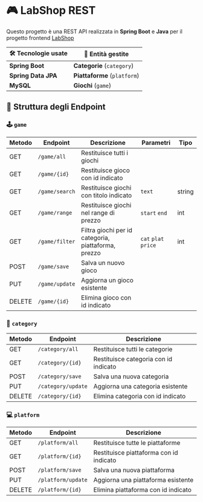 # 🎮 LabShop REST
Questo progetto è una REST API realizzata in **Spring Boot** e **Java** per il progetto frontend [LabShop](https://github.com/Lica00/LabShop_v2)



| 🛠️ Tecnologie usate | 🚀 Entità gestite |
|--------------------- |------------------------------|
| **Spring Boot**      | **Categorie** (`category`)   |
| **Spring Data JPA**  | **Piattaforme** (`platform`) |
| **MySQL**            | **Giochi** (`game`)          |


## 🧩 Struttura degli Endpoint

### 🕹️ `game`

| Metodo | Endpoint                     | Descrizione                                                    | Parametri            | Tipo   |
|--------|------------------------------|----------------------------------------------------------------|----------------------|--------|
| GET    | `/game/all`                  | Restituisce tutti i giochi                                     |                      |        |
| GET    | `/game/{id}`                 | Restituisce gioco con id indicato                              |                      |        |
| GET    | `/game/search`               | Restituisce giochi con titolo indicato                         | `text`               | string |
| GET    | `/game/range`                | Restituisce giochi nel range di prezzo                         | `start`  `end`       | int    | 
| GET    | `/game/filter`               | Filtra giochi per id categoria, piattaforma, prezzo            | `cat` `plat` `price` | int    | 
| POST   | `/game/save`                 | Salva un nuovo gioco                                           |                      |        |
| PUT    | `/game/update`               | Aggiorna un gioco esistente                                    |                      |        |
| DELETE | `/game/{id}`                 | Elimina gioco con id indicato                                  |                      |        |


### 📂 `category`

| Metodo | Endpoint            | Descrizione                  |
|--------|---------------------|------------------------------|
| GET    | `/category/all`     |  Restituisce tutti le categorie    |
| GET    | `/category/{id}`    |Restituisce categoria con id indicato    |
| POST   | `/category/save`    | Salva una nuova categoria    |
| PUT    | `/category/update`  | Aggiorna una categoria esistente       |
| DELETE | `/category/{id}`    | Elimina categoria con id indicato  |


### 💻 `platform`

| Metodo | Endpoint            | Descrizione                    |
|--------|---------------------|--------------------------------|
| GET    | `/platform/all`     | Restituisce tutte le piattaforme   |
| GET    | `/platform/{id}`    | Restituisce piattaforma con id indicato |
| POST   | `/platform/save`    | Salva una nuova piattaforma    |
| PUT    | `/platform/update`  | Aggiorna una piattaforma esistente      |
| DELETE | `/platform/{id}`    | Elimina piattaforma con id indicato |
